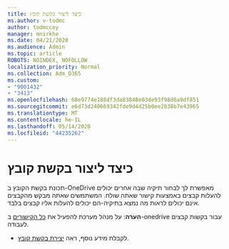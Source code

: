 ```yaml
---
title: כיצד ליצור בקשת קובץ
ms.author: v-todmc
author: todmccoy
manager: mnirkhe
ms.date: 04/21/2020
ms.audience: Admin
ms.topic: article
ROBOTS: NOINDEX, NOFOLLOW
localization_priority: Normal
ms.collection: Adm_O365
ms.custom:
- "9001432"
- "3413"
ms.openlocfilehash: 68e9774e188df3da83848e03de93f98d6a9df851
ms.sourcegitcommit: e6d73d240669342fde9d4d25b0ee2838b7e43965
ms.translationtype: MT
ms.contentlocale: he-IL
ms.lasthandoff: 05/14/2020
ms.locfileid: "44235262"
---
```

# <a name="how-to-create-a-file-request"></a>כיצד ליצור בקשת קובץ

תכונת בקשת הקובץ ב-OneDrive מאפשרת לך לבחור תיקיה שבה אחרים יכולים להעלות קבצים באמצעות קישור שאתה שולח. המשתמשים שאתה מבקש מהקבצים אינם יכולים לראות מה נמצא בתיקיה-הם יכולים להעלות אליו קבצים בלבד.

**הערה**: על מנהל מערכת להפעיל את [כל הקישורים](https://docs.microsoft.com/sharepoint/turn-external-sharing-on-or-off) ב-onedrive עבור בקשות קבצים לעבודה.

- לקבלת מידע נוסף, ראה [יצירת בקשת קובץ](https://support.office.com/article/create-a-file-request-f54aa7f8-2589-4421-b351-d415fc3b83af).

